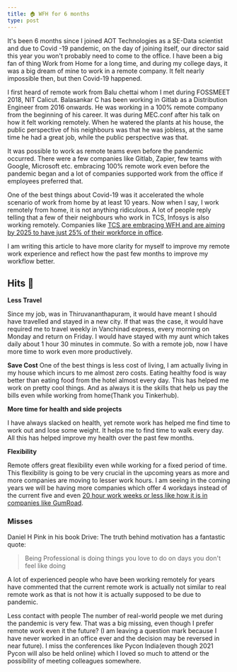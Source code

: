 ```yaml
---
title: 🏠 WFH for 6 months
type: post
---
```


It's been 6 months since I joined AOT Technologies as a SE-Data scientist and due to Covid -19 pandemic, on the day of joining itself,
our director said this year you won't probably need to come to the office. I have been a big fan of thing Work from Home for a long time,
and during my college days, it was a big dream of mine to work in a remote company. It felt nearly impossible then, but then Covid-19 happened. 

I first heard of remote work from Balu chettai whom I met during FOSSMEET 2018, NIT Calicut. Balasankar C has been working in Gitlab
as a Distribution Engineer from 2016 onwards. He was working in a 100% remote company from the beginning of his career. It was during MEC.conf after his talk on how it felt working remotely.
When he watered the plants at his house, the public perspective of his neighbours was that he was jobless, at the same time he had a great job, while the public perspective was that. 

It was possible to work as remote teams even before the pandemic occurred. There were a few companies like Gitlab, Zapier, few teams with Google, Microsoft etc. embracing 100% remote work
even before the pandemic began and a lot of companies supported work from the office if employees preferred that.

One of the best things about Covid-19 was it accelerated the whole scenario of work from home by at least 10 years. Now when I say, I work remotely
from home, it is not anything ridiculous. A lot of people reply telling that a few of their neighbours who work in TCS, Infosys
is also working remotely. Companies like [TCS are embracing WFH and are aiming by 2025 to have just 25% of their workforce in office](https://www.indiatvnews.com/business/news-tcs-work-from-home-75-percent-employees-2025-612357). 

I am writing this article to have more clarity for myself to improve my remote work experience and reflect 
how the past few months to improve my workflow better.

## Hits 🎯

**Less Travel**

Since my job, was in Thiruvananthapuram, it would have meant I should have travelled and stayed in a new city. If that was the case, it would have required
me to travel weekly in Vanchinad express, every morning on Monday and return on Friday. I would have stayed with my aunt which takes daily about 1 hour 30 minutes in commute. So with a remote job, now I have more time to work even more productively. 

**Save Cost**
One of the best things is less cost of living, I am actually living in my house which incurs to me almost zero costs. Eating healthy food is way better than eating food from the hotel almost every day. This has helped me work on pretty cool things. And as always it is the skills that help us pay the bills even while working from home(Thank you Tinkerhub).

**More time for health and side projects**

I have always slacked on health, yet remote work has helped me find time to work out and lose some weight. It helps me to find time to walk every day.
All this has helped improve my health over the past few months.

**Flexibility**

Remote offers great flexibility even while working for a fixed period of time. This flexibility is going to be very crucial in the upcoming years as more and more companies are moving to lesser work hours. I am seeing in the coming years we will be having more companies which offer 4 workdays
instead of the current five and even [20 hour work weeks or less like how it is in companies like GumRoad](https://sahillavingia.com/work).

### Misses

Daniel H Pink in his book Drive: The truth behind motivation has a fantastic quote:

> Being Professional is doing things you love to do on days you don't feel like doing

A lot of experienced people who have been working remotely for years have commented that the current remote work is actually not similar to real remote work as that is not how it is actually supposed to be due to pandemic.

Less contact with people
The number of real-world people we met during the pandemic is very few. That was a big missing, even though I prefer remote work even it the future? (I am leaving a question mark because I have never worked in an office ever and the decision may be reversed in near future). I miss the conferences like Pycon India(even though 2021 Pycon will also be held online) which I loved so much to attend or the possibility of meeting colleagues somewhere.
